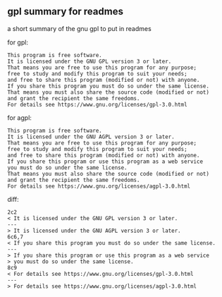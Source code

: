 gpl summary for readmes
-----------------------

a short summary of the gnu gpl to put in readmes

for gpl:

    This program is free software.
    It is licensed under the GNU GPL version 3 or later.
    That means you are free to use this program for any purpose;
    free to study and modify this program to suit your needs;
    and free to share this program (modified or not) with anyone.
    If you share this program you must do so under the same license.
    That means you must also share the source code (modified or not)
    and grant the recipient the same freedoms.
    For details see https://www.gnu.org/licenses/gpl-3.0.html


for agpl:

    This program is free software.
    It is licensed under the GNU AGPL version 3 or later.
    That means you are free to use this program for any purpose;
    free to study and modify this program to suit your needs;
    and free to share this program (modified or not) with anyone.
    If you share this program or use this program as a web service
    you must do so under the same license.
    That means you must also share the source code (modified or not)
    and grant the recipient the same freedoms.
    For details see https://www.gnu.org/licenses/agpl-3.0.html


diff:

    2c2
    < It is licensed under the GNU GPL version 3 or later.
    ---
    > It is licensed under the GNU AGPL version 3 or later.
    6c6,7
    < If you share this program you must do so under the same license.
    ---
    > If you share this program or use this program as a web service
    > you must do so under the same license.
    8c9
    < For details see https://www.gnu.org/licenses/gpl-3.0.html
    ---
    > For details see https://www.gnu.org/licenses/agpl-3.0.html

